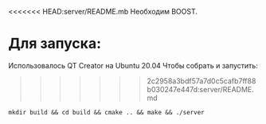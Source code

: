 <<<<<<< HEAD:server/README.mb
Необходим BOOST.


Для запуска: 
=======
Использовалось QT Creator на Ubuntu 20.04
Чтобы собрать и запустить: 
>>>>>>> 2c2958a3bdf57a7d0c5cafb7ff88b030247e447d:server/README.md


```shell
mkdir build && cd build && cmake .. && make && ./server 
```

